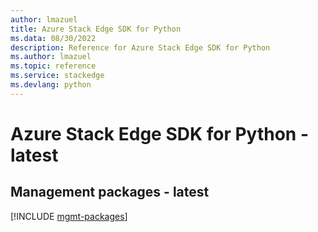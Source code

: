 ```yaml
---
author: lmazuel
title: Azure Stack Edge SDK for Python
ms.data: 08/30/2022
description: Reference for Azure Stack Edge SDK for Python
ms.author: lmazuel
ms.topic: reference
ms.service: stackedge
ms.devlang: python
---
```

# Azure Stack Edge SDK for Python - latest

## Management packages - latest
[!INCLUDE [mgmt-packages](stack-edge-mgmt-index.md)]